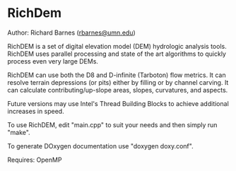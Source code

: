 RichDem
=======

Author: Richard Barnes (rbarnes@umn.edu)

RichDEM is a set of digital elevation model (DEM) hydrologic analysis tools.
RichDEM uses parallel processing and state of the art algorithms to quickly process even very large DEMs.

RichDEM can use both the D8 and D-infinite (Tarboton) flow metrics. It can resolve terrain depressions (or pits) either by filling or by channel carving. It can calculate contributing/up-slope areas, slopes, curvatures, and aspects.

Future versions may use Intel's Thread Building Blocks to achieve additional increases in speed.

To use RichDEM, edit "main.cpp" to suit your needs and then simply run "make".

To generate DOxygen documentation use "doxygen doxy.conf".

Requires:
OpenMP
